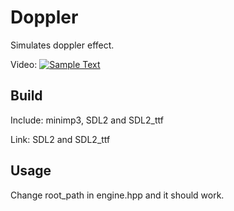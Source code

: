 # Doppler
Simulates doppler effect.

Video:
[![Sample Text](https://i9.ytimg.com/vi_webp/lK04CeE-8mk/mqdefault.webp?v=665dc6fd&sqp=CISN97IG&rs=AOn4CLCZpBDRzPcUlgHLhxwXH_yYjA9pHg)](https://youtu.be/lK04CeE-8mk)

## Build
Include: minimp3, SDL2 and SDL2_ttf

Link: SDL2 and SDL2_ttf

## Usage
Change root_path in engine.hpp and it should work.
